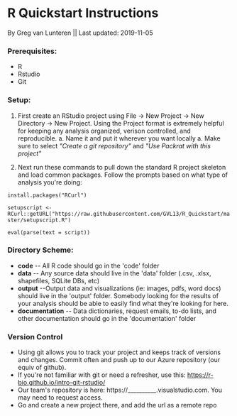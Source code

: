# R Quickstart Instructions

By Greg van Lunteren || Last updated: 2019-11-05

### Prerequisites:
- R
- Rstudio
- Git


### Setup:
1. First create an RStudio project using File -> New Project -> New Directory -> New Project. Using the Project format is extremely helpful for keeping any analysis organized, verison controlled, and reproducible.
    a. Name it and put it wherever you want locally
    a. Make sure to select _"Create a git repository"_ and _"Use Packrat with this project"_

2. Next run these commands to pull down the standard R project skeleton and load common packages. Follow the prompts based on what type of analysis you're doing:

` install.packages("RCurl") `

` setupscript <- RCurl::getURL("https://raw.githubusercontent.com/GVL13/R_Quickstart/master/setupscript.R") `

` eval(parse(text = script)) `


### Directory Scheme:
- __code__ -- All R code should go in the 'code' folder
- __data__ -- Any source data should live in the 'data' folder (.csv, .xlsx, shapefiles, SQLite DBs, etc)
- __output__ --Output data and visualizations (ie: images, pdfs, word docs) should live in the 'output' folder. Somebody looking for the results of your analysis should be able to easily find what they're looking for here.
- __documentation__ -- Data dictionaries, request emails, to-do lists, and other documentation should go in the 'documentation' folder


### Version Control
- Using git allows you to track your project and keeps track of versions and changes. Commit often and push up to our Azure repository (our equiv of github).
- If you're not familiar with git or need a refresher, use this: https://r-bio.github.io/intro-git-rstudio/
- Our team's repository is here: https://__________.visualstudio.com. You may need to request access.
- Go and create a new project there, and add the url as a remote repo


